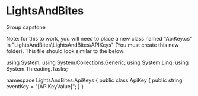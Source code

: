 # LightsAndBites
Group capstone 


Note: for this to work, you will need to place a new class named "ApiKey.cs" in "LightsAndBites\LightsAndBites\APIKeys" (You must create this new folder). This file should look similar to the below:

using System;
using System.Collections.Generic;
using System.Linq;
using System.Threading.Tasks;

namespace LightsAndBites.ApiKeys
{
    public class ApiKey
    {
        public string eventKey = "[APIKeyValue]";
    }
}
